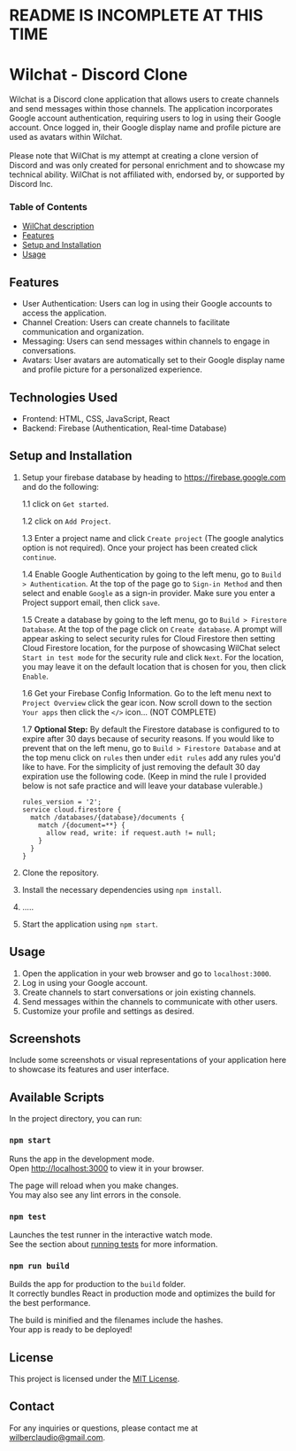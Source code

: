 # README IS INCOMPLETE AT THIS TIME

# Wilchat - Discord Clone

Wilchat is a Discord clone application that allows users to create channels and send messages within those channels. The application incorporates Google account authentication, requiring users to log in using their Google account. Once logged in, their Google display name and profile picture are used as avatars within Wilchat.
<br>
<br>
Please note that WilChat is my attempt at creating a clone version of Discord and was only created for personal enrichment and to showcase my technical ability. WilChat is not affiliated with, endorsed by, or supported by Discord Inc.

### Table of Contents

- [WilChat description](#wilchat---discord-clone)
- [Features](#features)
- [Setup and Installation](#setup-and-installation)
- [Usage](#usage)

## Features

- User Authentication: Users can log in using their Google accounts to access the application.
- Channel Creation: Users can create channels to facilitate communication and organization.
- Messaging: Users can send messages within channels to engage in conversations.
- Avatars: User avatars are automatically set to their Google display name and profile picture for a personalized experience.

## Technologies Used

- Frontend: HTML, CSS, JavaScript, React
- Backend: Firebase (Authentication, Real-time Database)

## Setup and Installation

1. Setup your firebase database by heading to https://firebase.google.com and do the following:

   1.1 click on `Get started`.

   1.2 click on `Add Project`.

   1.3 Enter a project name and click `Create project` (The google analytics option is not required). Once your project has been created click `continue`.

   1.4 Enable Google Authentication by going to the left menu, go to `Build > Authentication`. At the top of the page go to `Sign-in Method` and then select and enable `Google` as a sign-in provider. Make sure you enter a Project support email, then click `save`.

   1.5 Create a database by going to the left menu, go to `Build > Firestore Database`. At the top of the page click on `Create database`. A prompt will appear asking to select security rules for Cloud Firestore then setting Cloud Firestore location, for the purpose of showcasing WilChat select `Start in test mode` for the security rule and click `Next`. For the location, you may leave it on the default location that is chosen for you, then click `Enable`.

   1.6 Get your Firebase Config Information. Go to the left menu next to `Project Overview` click the gear icon. Now scroll down to the section `Your apps` then click the `</>` icon... (NOT COMPLETE)

   1.7 **Optional Step:** By default the Firestore database is configured to to expire after 30 days because of security reasons. If you would like to prevent that on the left menu, go to `Build > Firestore Database` and at the top menu click on `rules` then under `edit rules` add any rules you'd like to have. For the simplicity of just removing the default 30 day expiration use the following code. (Keep in mind the rule I provided below is not safe practice and will leave your database vulerable.)

   ```
   rules_version = '2';
   service cloud.firestore {
     match /databases/{database}/documents {
       match /{document=**} {
         allow read, write: if request.auth != null;
       }
     }
   }
   ```

1. Clone the repository.
1. Install the necessary dependencies using `npm install`.
1. .....
1. Start the application using `npm start`.

## Usage

1. Open the application in your web browser and go to `localhost:3000`.
2. Log in using your Google account.
3. Create channels to start conversations or join existing channels.
4. Send messages within the channels to communicate with other users.
5. Customize your profile and settings as desired.

## Screenshots

Include some screenshots or visual representations of your application here to showcase its features and user interface.

## Available Scripts

In the project directory, you can run:

### `npm start`

Runs the app in the development mode.\
Open [http://localhost:3000](http://localhost:3000) to view it in your browser.

The page will reload when you make changes.\
You may also see any lint errors in the console.

### `npm test`

Launches the test runner in the interactive watch mode.\
See the section about [running tests](https://facebook.github.io/create-react-app/docs/running-tests) for more information.

### `npm run build`

Builds the app for production to the `build` folder.\
It correctly bundles React in production mode and optimizes the build for the best performance.

The build is minified and the filenames include the hashes.\
Your app is ready to be deployed!

## License

This project is licensed under the [MIT License](LICENSE).

## Contact

For any inquiries or questions, please contact me at wilberclaudio@gmail.com.
